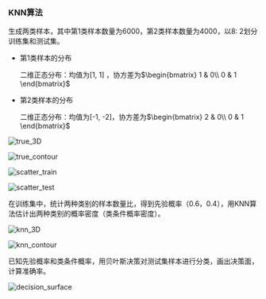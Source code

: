 ### KNN算法

生成两类样本，其中第1类样本数量为6000，第2类样本数量为4000，以8: 2划分训练集和测试集。

- 第1类样本的分布

  二维正态分布：均值为[1, 1] ，协方差为$\begin{bmatrix}
   1 & 0\\
   0 & 1
  \end{bmatrix}$

- 第2类样本的分布

  二维正态分布：均值为[-1, -2]，协方差为$\begin{bmatrix}
   2 & 0\\
   0 & 1
  \end{bmatrix}$

![true_3D](D:\PyCharmProjects\PR_homework_1\knn\pictures\true_3D.png)

![true_contour](D:\PyCharmProjects\PR_homework_1\knn\pictures\true_contour.png)

![scatter_train](D:\PyCharmProjects\PR_homework_1\knn\pictures\scatter_train.png)

![scatter_test](D:\PyCharmProjects\PR_homework_1\knn\pictures\scatter_test.png)

在训练集中，统计两种类别的样本数量比，得到先验概率（0.6，0.4），用KNN算法估计出两种类别的概率密度（类条件概率密度）。

![knn_3D](D:\PyCharmProjects\PR_homework_1\knn\pictures\knn_3D.png)

![knn_contour](D:\PyCharmProjects\PR_homework_1\knn\pictures\knn_contour.png)

已知先验概率和类条件概率，用贝叶斯决策对测试集样本进行分类，画出决策面，计算准确率。

![decision_surface](D:\PyCharmProjects\PR_homework_1\knn\pictures\decision_surface.png)